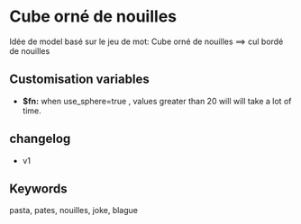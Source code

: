 # Cube orné de nouilles

Idée de model basé sur le jeu de mot: Cube orné de nouilles ==> cul bordé de nouilles

## Customisation variables

- **$fn:** when use_sphere=true , values greater than 20 will will take a lot of time.

## changelog

- v1

## Keywords

pasta, pates, nouilles, joke, blague
